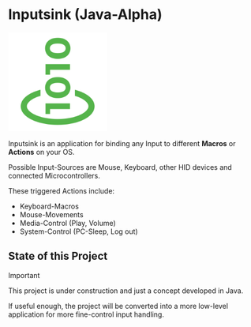 # Inputsink (Java-Alpha)

<img src="Inputsink.png" width="200rem">

Inputsink is an application for binding any Input to different **Macros** or **Actions** on your OS.

Possible Input-Sources are Mouse, Keyboard, other HID devices and connected Microcontrollers.

These triggered Actions include:

- Keyboard-Macros
- Mouse-Movements
- Media-Control (Play, Volume)
- System-Control (PC-Sleep, Log out)

## State of this Project

> [!IMPORTANT]
> This project is under construction and just a concept developed in Java.

If useful enough, the project will be converted into a more low-level application for more
fine-control input handling.
